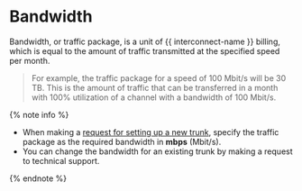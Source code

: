 # Bandwidth

Bandwidth, or traffic package, is a unit of {{ interconnect-name }} billing, which is equal to the amount of traffic transmitted at the specified speed per month.

> For example, the traffic package for a speed of 100 Mbit/s will be 30 TB. This is the amount of traffic that can be transferred in a month with 100% utilization of a channel with a bandwidth of 100 Mbit/s.

{% note info %}

* When making a [request for setting up a new trunk](../operations/trunk-prc-add.md#trunk-ticket), specify the traffic package as the required bandwidth in **mbps** (Mbit/s).
* You can change the bandwidth for an existing trunk by making a request to technical support.

{% endnote %}
